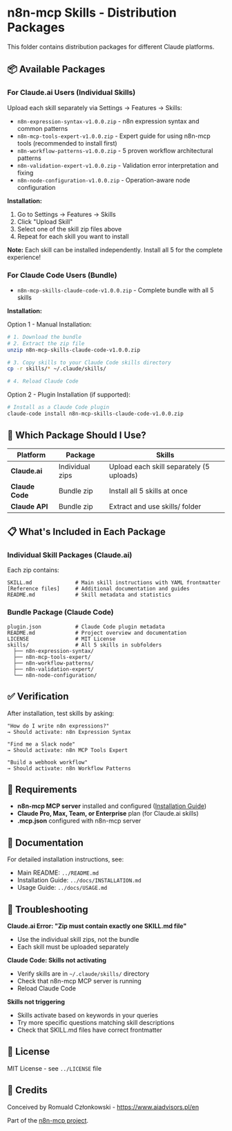 # n8n-mcp Skills - Distribution Packages

This folder contains distribution packages for different Claude platforms.

## 📦 Available Packages

### For Claude.ai Users (Individual Skills)

Upload each skill separately via Settings → Features → Skills:

- `n8n-expression-syntax-v1.0.0.zip` - n8n expression syntax and common patterns
- `n8n-mcp-tools-expert-v1.0.0.zip` - Expert guide for using n8n-mcp tools (recommended to install first)
- `n8n-workflow-patterns-v1.0.0.zip` - 5 proven workflow architectural patterns
- `n8n-validation-expert-v1.0.0.zip` - Validation error interpretation and fixing
- `n8n-node-configuration-v1.0.0.zip` - Operation-aware node configuration

**Installation:**
1. Go to Settings → Features → Skills
2. Click "Upload Skill"
3. Select one of the skill zip files above
4. Repeat for each skill you want to install

**Note:** Each skill can be installed independently. Install all 5 for the complete experience!

### For Claude Code Users (Bundle)

- `n8n-mcp-skills-claude-code-v1.0.0.zip` - Complete bundle with all 5 skills

**Installation:**

Option 1 - Manual Installation:
```bash
# 1. Download the bundle
# 2. Extract the zip file
unzip n8n-mcp-skills-claude-code-v1.0.0.zip

# 3. Copy skills to your Claude Code skills directory
cp -r skills/* ~/.claude/skills/

# 4. Reload Claude Code
```

Option 2 - Plugin Installation (if supported):
```bash
# Install as a Claude Code plugin
claude-code install n8n-mcp-skills-claude-code-v1.0.0.zip
```

## 🎯 Which Package Should I Use?

| Platform | Package | Skills |
|----------|---------|--------|
| **Claude.ai** | Individual zips | Upload each skill separately (5 uploads) |
| **Claude Code** | Bundle zip | Install all 5 skills at once |
| **Claude API** | Bundle zip | Extract and use skills/ folder |

## 📋 What's Included in Each Package

### Individual Skill Packages (Claude.ai)

Each zip contains:
```
SKILL.md              # Main skill instructions with YAML frontmatter
[Reference files]     # Additional documentation and guides
README.md             # Skill metadata and statistics
```

### Bundle Package (Claude Code)

```
plugin.json           # Claude Code plugin metadata
README.md             # Project overview and documentation
LICENSE               # MIT License
skills/               # All 5 skills in subfolders
  ├── n8n-expression-syntax/
  ├── n8n-mcp-tools-expert/
  ├── n8n-workflow-patterns/
  ├── n8n-validation-expert/
  └── n8n-node-configuration/
```

## ✅ Verification

After installation, test skills by asking:

```
"How do I write n8n expressions?"
→ Should activate: n8n Expression Syntax

"Find me a Slack node"
→ Should activate: n8n MCP Tools Expert

"Build a webhook workflow"
→ Should activate: n8n Workflow Patterns
```

## 🔧 Requirements

- **n8n-mcp MCP server** installed and configured ([Installation Guide](https://github.com/czlonkowski/n8n-mcp))
- **Claude Pro, Max, Team, or Enterprise** plan (for Claude.ai skills)
- **.mcp.json** configured with n8n-mcp server

## 📖 Documentation

For detailed installation instructions, see:
- Main README: `../README.md`
- Installation Guide: `../docs/INSTALLATION.md`
- Usage Guide: `../docs/USAGE.md`

## 🐛 Troubleshooting

**Claude.ai Error: "Zip must contain exactly one SKILL.md file"**
- Use the individual skill zips, not the bundle
- Each skill must be uploaded separately

**Claude Code: Skills not activating**
- Verify skills are in `~/.claude/skills/` directory
- Check that n8n-mcp MCP server is running
- Reload Claude Code

**Skills not triggering**
- Skills activate based on keywords in your queries
- Try more specific questions matching skill descriptions
- Check that SKILL.md files have correct frontmatter

## 📝 License

MIT License - see `../LICENSE` file

## 🙏 Credits

Conceived by Romuald Członkowski - https://www.aiadvisors.pl/en

Part of the [n8n-mcp project](https://github.com/czlonkowski/n8n-mcp).
